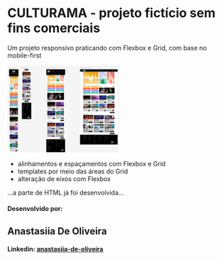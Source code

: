 # CULTURAMA - projeto fictício sem fins comerciais

Um projeto responsivo praticando com Flexbox e Grid, com base no mobile-first


<img  loading="lazy" width="50%" src="./1.png">


- alinhamentos e espaçamentos com Flexbox e Grid
- templates por meio das áreas do Grid
- alteração de eixos com Flexbox

  
...a parte de HTML já foi desenvolvida...

#### Desenvolvido por:

## Anastasiia De Oliveira

#### Linkedin: [anastasiia-de-oliveira](https://www.linkedin.com/in/anastasiia-de-oliveira-237686264/)
  
